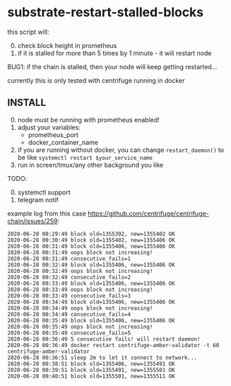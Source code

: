 # substrate-restart-stalled-blocks

this script will:

0. check block height in prometheus
1. if it is stalled for more than 5 times by 1 minute - it will restart node

BUG1: if the chain is stalled, then your node will keep getting restarted...


currently this is only tested with centrifuge running in docker

## INSTALL
0. node must be running with prometheus enabled!
1. adjust your variables:
    * prometheus_port
    * docker_container_name
2. if you are running without docker, you can change `restart_daemon()` to be like `systemctl restart $your_service_name`
3. run in screen/tmux/any other background you like


TODO:

0. systemctl support
1. telegram notif


example log from this case https://github.com/centrifuge/centrifuge-chain/issues/259:
```
2020-06-28 00:29:49 block old=1355392, new=1355402 OK
2020-06-28 00:30:49 block old=1355402, new=1355406 OK
2020-06-28 00:31:49 block old=1355406, new=1355406 OK
2020-06-28 00:31:49 oops block not increasing!
2020-06-28 00:31:49 consecutive_fails=1
2020-06-28 00:32:49 block old=1355406, new=1355406 OK
2020-06-28 00:32:49 oops block not increasing!
2020-06-28 00:32:49 consecutive_fails=2
2020-06-28 00:33:49 block old=1355406, new=1355406 OK
2020-06-28 00:33:49 oops block not increasing!
2020-06-28 00:33:49 consecutive_fails=3
2020-06-28 00:34:49 block old=1355406, new=1355406 OK
2020-06-28 00:34:49 oops block not increasing!
2020-06-28 00:34:49 consecutive_fails=4
2020-06-28 00:35:49 block old=1355406, new=1355406 OK
2020-06-28 00:35:49 oops block not increasing!
2020-06-28 00:35:49 consecutive_fails=5
2020-06-28 00:36:49 5 consecutive fails! will restart daemon!
2020-06-28 00:36:49 docker restart centrifuge-amber-validator -t 60
centrifuge-amber-validator
2020-06-28 00:36:51 sleep 2m to let it connect to network...
2020-06-28 00:38:51 block old=1355406, new=1355491 OK
2020-06-28 00:39:51 block old=1355491, new=1355501 OK
2020-06-28 00:40:51 block old=1355501, new=1355511 OK
```
